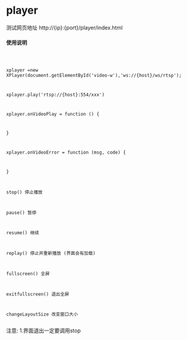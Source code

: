 # player

测试网页地址
http://{ip}:{port}/player/index.html

#### 使用说明
<code>
    
xplayer =new XPlayer(document.getElementById('video-w'),'ws://{host}/ws/rtsp');
    
xplayer.play('rtsp://{host}:554/xxx')

xplayer.onVideoPlay = function () {
    
}

xplayer.onVideoError = function (msg, code) {
    
}

stop() 停止播放

pause() 暂停

resume() 继续

replay() 停止并重新播放 (界面会有加载)

fullscreen() 全屏

exitfullscreen() 退出全屏

changeLayoutSize 改变窗口大小

</code>
注意: 1.界面退出一定要调用stop




